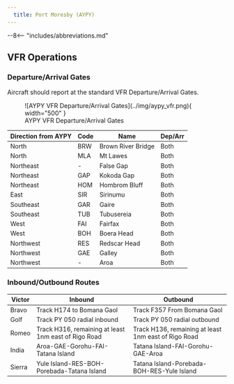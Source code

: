 ```yaml
---
  title: Port Moresby (AYPY)
---
```


--8<-- "includes/abbreviations.md"


## VFR Operations
### Departure/Arrival Gates
Aircraft should report at the standard VFR Departure/Arrival Gates.

<figure markdown>
![AYPY VFR Departure/Arrival Gates](../img/aypy_vfr.png){ width="500" }
  <figcaption>AYPY VFR Departure/Arrival Gates</figcaption>
</figure>

| Direction from AYPY | Code | Name | Dep/Arr |
| ------------------- | ---- | ---- | ------- |
| North | BRW | Brown River Bridge | Both |
| North | MLA | Mt Lawes | Both |
| Northeast | - | False Gap | Both |
| Northeast | GAP | Kokoda Gap | Both |
| Northeast | HOM | Hombrom Bluff | Both |
| East | SIR | Sirinumu | Both |
| Southeast | GAR | Gaire | Both |
| Southeast | TUB | Tubusereia | Both |
| West | FAI | Fairfax | Both |
| West | BOH | Boera Head | Both |
| Northwest | RES | Redscar Head | Both |
| Northwest | GAE | Galley | Both |
| Northwest | - | Aroa | Both |

### Inbound/Outbound Routes
| Victor | Inbound | Outbound |
| ------ | ------- | -------- |
| Bravo | Track H174 to Bomana Gaol | Track F357 From Bomana Gaol |
| Golf | Track PY 050 radial inbound | Track PY 050 radial outbound |
| Romeo | Track H316, remaining at least 1nm east of Rigo Road | Track H136, remaining at least 1nm east of Rigo Road |
| India | Aroa-GAE-Gorohu-FAI-Tatana Island | Tatana Island-FAI-Gorohu-GAE-Aroa |
| Sierra | Yule Island-RES-BOH-Porebada-Tatana Island | Tatana Island-Porebada-BOH-RES-Yule Island |